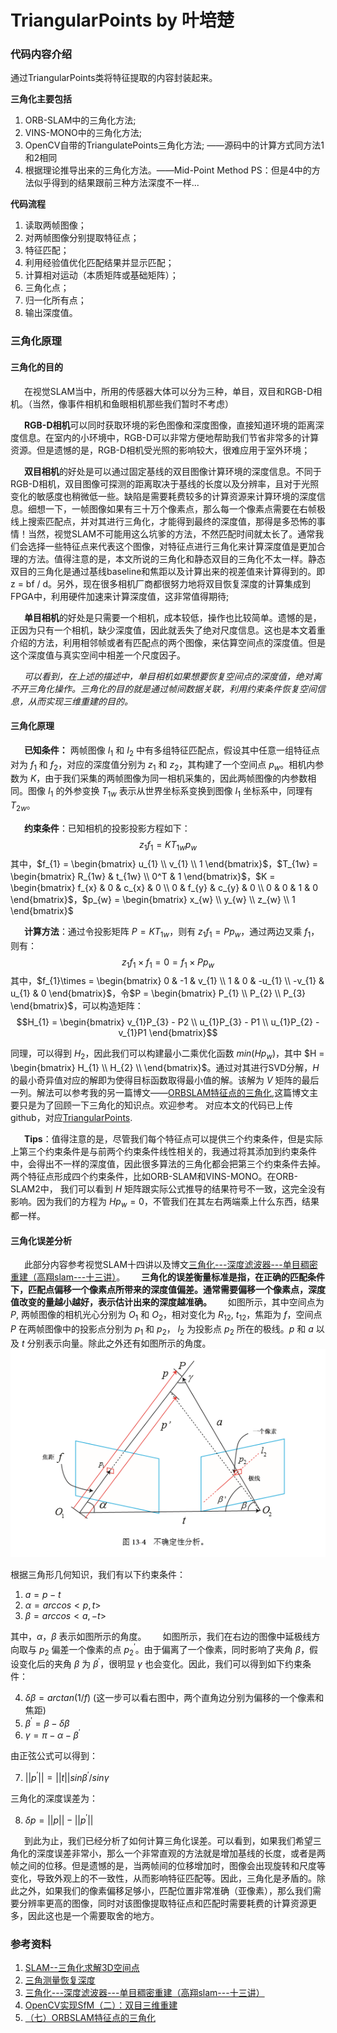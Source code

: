 # TriangularPoints by 叶培楚

### 代码内容介绍
通过TriangularPoints类将特征提取的内容封装起来。

**三角化主要包括**
1. ORB-SLAM中的三角化方法;
2. VINS-MONO中的三角化方法;
3. OpenCV自带的TriangulatePoints三角化方法; ——源码中的计算方式同方法1和2相同
4. 根据理论推导出来的三角化方法。——Mid-Point Method
PS：但是4中的方法似乎得到的结果跟前三种方法深度不一样...

**代码流程**
1. 读取两帧图像；
2. 对两帧图像分别提取特征点；
3. 特征匹配；
4. 利用经验值优化匹配结果并显示匹配；
5. 计算相对运动（本质矩阵或基础矩阵）；
6. 三角化点；
7. 归一化所有点；
8. 输出深度值。


### 三角化原理

#### 三角化的目的

&ensp; &ensp; 在视觉SLAM当中，所用的传感器大体可以分为三种，单目，双目和RGB-D相机。（当然，像事件相机和鱼眼相机那些我们暂时不考虑）

&ensp; &ensp; **RGB-D相机**可以同时获取环境的彩色图像和深度图像，直接知道环境的距离深度信息。在室内的小环境中，RGB-D可以非常方便地帮助我们节省非常多的计算资源。但是遗憾的是，RGB-D相机受光照的影响较大，很难应用于室外环境；


&ensp; &ensp; **双目相机**的好处是可以通过固定基线的双目图像计算环境的深度信息。不同于RGB-D相机，双目图像可探测的距离取决于基线的长度以及分辨率，且对于光照变化的敏感度也稍微低一些。缺陷是需要耗费较多的计算资源来计算环境的深度信息。细想一下，一帧图像如果有三十万个像素点，那么每一个像素点需要在右帧极线上搜索匹配点，并对其进行三角化，才能得到最终的深度值，那得是多恐怖的事情！当然，视觉SLAM不可能用这么坑爹的方法，不然匹配时间就太长了。通常我们会选择一些特征点来代表这个图像，对特征点进行三角化来计算深度值是更加合理的方法。值得注意的是，本文所说的三角化和静态双目的三角化不太一样。静态双目的三角化是通过基线baseline和焦距以及计算出来的视差值来计算得到的。即z = bf / d。另外，现在很多相机厂商都很努力地将双目恢复深度的计算集成到FPGA中，利用硬件加速来计算深度值，这非常值得期待;


&ensp; &ensp; **单目相机**的好处是只需要一个相机，成本较低，操作也比较简单。遗憾的是，正因为只有一个相机，缺少深度值，因此就丢失了绝对尺度信息。这也是本文着重介绍的方法，利用相邻帧或者有匹配点的两个图像，来估算空间点的深度值。但是这个深度值与真实空间中相差一个尺度因子。


&ensp; &ensp; *可以看到，在上述的描述中，单目相机如果想要恢复空间点的深度值，绝对离不开三角化操作。三角化的目的就是通过帧间数据关联，利用约束条件恢复空间信息，从而实现三维重建的目的。*



#### 三角化原理

&ensp; &ensp; **已知条件：** 两帧图像 $I_{1}$ 和 $I_{2}$ 中有多组特征匹配点，假设其中任意一组特征点对为 $f_{1}$ 和 $f_{2}$，对应的深度值分别为 $z_{1}$ 和 $z_{2}$，其构建了一个空间点 $p_{w}$。相机内参数为 $K$，由于我们采集的两帧图像为同一相机采集的，因此两帧图像的内参数相同。图像 $I_{1}$ 的外参变换 $T_{1w}$ 表示从世界坐标系变换到图像 $I_{1}$ 坐标系中，同理有 $T_{2w}$。


&ensp; &ensp; **约束条件**：已知相机的投影投影方程如下：
$$z_{1}f_{1} = KT_{1w}p_{w}$$
其中，$f_{1} = \begin{bmatrix}
    u_{1} \\
    v_{1} \\
    1
\end{bmatrix}$，$T_{1w} = \begin{bmatrix}
    R_{1w} & t_{1w} \\
    0^T & 1 
\end{bmatrix}$，$K = \begin{bmatrix}
    f_{x} & 0 & c_{x} & 0 \\
    0 & f_{y} & c_{y} & 0 \\
    0 & 0 & 1 & 0 
\end{bmatrix}$，$p_{w} = \begin{bmatrix}
    x_{w} \\
    y_{w} \\
    z_{w} \\
    1 
\end{bmatrix}$


&ensp; &ensp; **计算方法**：通过令投影矩阵 $P = KT_{1w}$，则有 $z_{1}f_{1} = Pp_{w}$，通过两边叉乘 $f_{1}$，则有：
$$z_{1}f_{1} \times f_{1} = 0 = f_{1} \times Pp_{w}$$
其中，$f_{1}\times = \begin{bmatrix}
    0 & -1 & v_{1} \\
    1 & 0 & -u_{1} \\
    -v_{1} & u_{1} & 0 
\end{bmatrix}$，令$P = \begin{bmatrix}
    P_{1} \\
    P_{2} \\
    P_{3}
\end{bmatrix}$，可以构造矩阵：
$$H_{1} = \begin{bmatrix}
    v_{1}P_{3} - P2 \\
    u_{1}P_{3} - P1 \\
    u_{1}P_{2} - v_{1}P1 
\end{bmatrix}$$

同理，可以得到 $H_{2}$，因此我们可以构建最小二乘优化函数 $min(Hp_{w})$，其中 $H = \begin{bmatrix}
    H_{1} \\
    H_{2} \\
\end{bmatrix}$。通过对其进行SVD分解，$H$ 的最小奇异值对应的解即为使得目标函数取得最小值的解。该解为 $V$ 矩阵的最后一列。解法可以参考我的另一篇博文——[ORBSLAM特征点的三角化](https://www.cnblogs.com/yepeichu/p/10792899.html),这篇博文主要只是为了回顾一下三角化的知识点。欢迎参考。
对应本文的代码已上传github，对应[TriangularPoints](https://github.com/yepeichu123/slam_module/tree/master/triangularPoints).


&ensp; &ensp; **Tips**：值得注意的是，尽管我们每个特征点可以提供三个约束条件，但是实际上第三个约束条件是与前两个约束条件线性相关的，我通过将其添加到约束条件中，会得出不一样的深度值，因此很多算法的三角化都会把第三个约束条件去掉。两个特征点形成四个约束条件，比如ORB-SLAM和VINS-MONO。在ORB-SLAM2中， 我们可以看到 $H$ 矩阵跟实际公式推导的结果符号不一致，这完全没有影响。因为我们的方程为 $Hp_{w} = 0$，不管我们在其左右两端乘上什么东西，结果都一样。


#### 三角化误差分析

&ensp; &ensp; 此部分内容参考视觉SLAM十四讲以及博文[三角化---深度滤波器---单目稠密重建（高翔slam---十三讲）](https://www.cnblogs.com/Jessica-jie/p/7730731.html)。
&ensp; &ensp; **三角化的误差衡量标准是指，在正确的匹配条件下，匹配点偏移一个像素点所带来的深度值偏差。通常需要偏移一个像素点，深度值改变的量越小越好，表示估计出来的深度越准确。**
&ensp; &ensp; 如图所示，其中空间点为 $P$, 两帧图像的相机光心分别为 $O_{1}$ 和 $O_{2}$，相对变化为 $R_{12}$, $t_{12}$，焦距为 $f$，空间点 $P$ 在两帧图像中的投影点分别为 $p_{1}$ 和 $p_{2}$， $l_{2}$ 为投影点 $p_{2}$ 所在的极线。$p$ 和 $a$ 以及 $t$ 分别表示向量。除此之外还有如图所示的角度。
![不确定性分析](data/triangulateUncertain.png)

根据三角形几何知识，我们有以下约束条件：
1. $a = p - t$
2. $\alpha = arccos<p, t>$
3. $\beta = arccos<a, -t>$

其中，$\alpha$，$\beta$ 表示如图所示的角度。
&ensp; &ensp; 如图所示，我们在右边的图像中延极线方向取与 $p_{2}$ 偏差一个像素的点 $p_{2}^{'}$。由于偏离了一个像素，同时影响了夹角 $\beta$，假设变化后的夹角 $\beta$ 为 $\beta^{'}$，很明显 $\gamma$ 也会变化。因此，我们可以得到如下约束条件：

4. $\delta\beta = arctan( 1/{f})$ (这一步可以看右图中，两个直角边分别为偏移的一个像素和焦距)
5. $\beta^{'} = \beta - \delta\beta$
6. $\gamma = \pi - \alpha - \beta^{'}$

由正弦公式可以得到：

7. $||p^{'}|| = ||t||sin\beta^{'} / sin\gamma$ 

三角化的深度误差为：

8. $\delta p = ||p|| - ||p^{'}||$

&ensp; &ensp; 到此为止，我们已经分析了如何计算三角化误差。可以看到，如果我们希望三角化的深度误差非常小，那么一个非常直观的方法就是增加基线的长度，或者是两帧之间的位移。但是遗憾的是，当两帧间的位移增加时，图像会出现旋转和尺度等变化，导致外观上的不一致性，从而影响特征匹配等。因此，三角化是矛盾的。除此之外，如果我们的像素偏移足够小，匹配位置非常准确（亚像素），那么我们需要分辨率更高的图像，同时对该图像提取特征点和匹配时需要耗费的计算资源更多，因此这也是一个需要取舍的地方。


### 参考资料

1. [SLAM--三角化求解3D空间点](https://blog.csdn.net/qq_37611824/article/details/93210012?depth_1-utm_source=distribute.pc_relevant.none-task&utm_source=distribute.pc_relevant.none-task)
2. [三角测量恢复深度](https://blog.csdn.net/zhubaohua_bupt/article/details/74926111)
3. [三角化---深度滤波器---单目稠密重建（高翔slam---十三讲）](https://www.cnblogs.com/Jessica-jie/p/7730731.html)
4. [OpenCV实现SfM（二）：双目三维重建](https://blog.csdn.net/aichipmunk/article/details/48157369)
5. [（七）ORBSLAM特征点的三角化](https://www.cnblogs.com/yepeichu/p/10792899.html)
